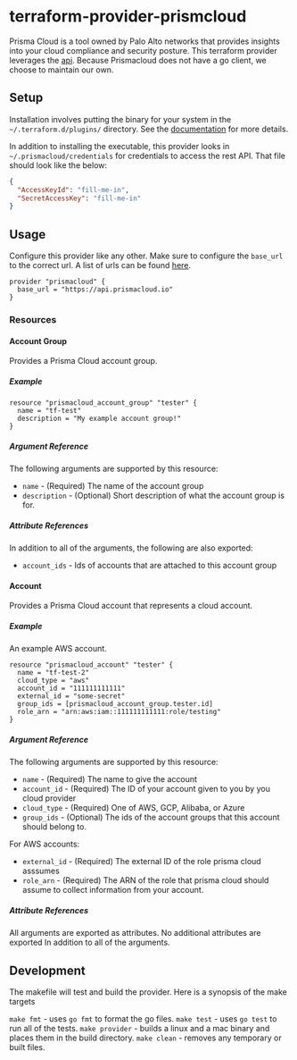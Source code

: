 # terraform-provider-prismcloud

Prisma Cloud is a tool owned by Palo Alto networks that provides insights into your cloud compliance and security 
posture.  This terraform provider leverages the [api](https://api.docs.prismacloud.io/reference).  Because Prismacloud 
does not have a go client, we choose to maintain our own.

## Setup

Installation involves putting the binary for your system in the `~/.terraform.d/plugins/` directory.  See the
[documentation](https://www.terraform.io/docs/configuration/providers.html#third-party-plugins) for more details. 

In addition to installing the executable, this provider looks in `~/.prismacloud/credentials` for credentials to access 
the rest API.  That file should look like the below: 

```json 
{
  "AccessKeyId": "fill-me-in",
  "SecretAccessKey": "fill-me-in"
}

```

## Usage

Configure this provider like any other.  Make sure to configure the `base_url` to the correct url.  A list of urls
can be found [here](https://api.docs.prismacloud.io/reference#try-the-apis).

```hcl-terraform
provider "prismacloud" {
  base_url = "https://api.prismacloud.io"
}
```

### Resources

#### Account Group
Provides a Prisma Cloud account group.

##### Example
```hcl-terraform
resource "prismacloud_account_group" "tester" {
  name = "tf-test"
  description = "My example account group!"
}
```

##### Argument Reference
The following arguments are supported by this resource:
* `name` - (Required) The name of the account group
* `description` - (Optional) Short description of what the account group is for.

##### Attribute References
In addition to all of the arguments, the following are also exported:
* `account_ids` - Ids of accounts that are attached to this account group


#### Account
Provides a Prisma Cloud account that represents a cloud account.

##### Example

An example AWS account.
```hcl-terraform
resource "prismacloud_account" "tester" {
  name = "tf-test-2"
  cloud_type = "aws"
  account_id = "111111111111"
  external_id = "some-secret"
  group_ids = [prismacloud_account_group.tester.id]
  role_arn = "arn:aws:iam::111111111111:role/testing"
}
```

##### Argument Reference
The following arguments are supported by this resource:
* `name` - (Required) The name to give the account
* `account_id` - (Required) The ID of your account given to you by you cloud provider
* `cloud_type` - (Required) One of AWS, GCP, Alibaba, or Azure
* `group_ids` - (Optional) The ids of the account groups that this account should belong to.

For AWS accounts:
* `external_id` - (Required) The external ID of the role prisma cloud asssumes
* `role_arn` - (Required) The ARN of the role that prisma cloud should assume to collect information from your account. 

##### Attribute References
All arguments are exported as attributes.  No additional attributes are exported In addition to all of the arguments.

## Development

The makefile will test and build the provider.  Here is a synopsis of the make targets

`make fmt` - uses `go fmt` to format the go files.
`make test` - uses `go test` to run all of the tests.
`make provider` - builds a linux and a mac binary and places them in the build directory.
`make clean` - removes any temporary or built files.
